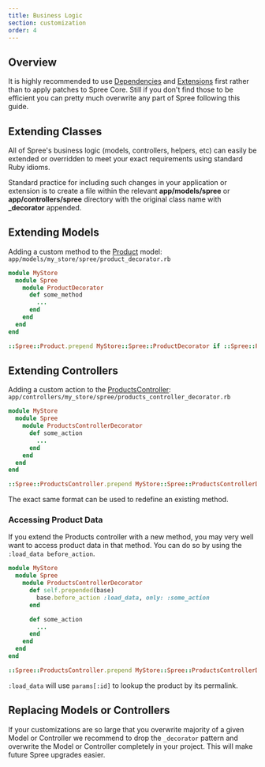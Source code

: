 ```yaml
---
title: Business Logic
section: customization
order: 4
---
```


## Overview

It is highly recommended to use [Dependencies](/developer/customization/dependencies.html) and [Extensions](/developer/customization/extensions.html) first rather than to apply patches to Spree Core. Still if you don't find those to be efficient you can pretty much overwrite any part of Spree following this guide.

## Extending Classes

All of Spree's business logic (models, controllers, helpers, etc) can
easily be extended or overridden to meet your exact requirements using
standard Ruby idioms.

Standard practice for including such changes in your application or
extension is to create a file within the relevant **app/models/spree** or
**app/controllers/spree** directory with the original class name with
**\_decorator** appended.

## Extending Models

Adding a custom method to the [Product](https://github.com/spree/spree/blob/master/core/app/models/spree/product.rb) model:
`app/models/my_store/spree/product_decorator.rb`

```ruby
module MyStore
  module Spree
    module ProductDecorator
      def some_method
        ...
      end
    end
  end
end

::Spree::Product.prepend MyStore::Spree::ProductDecorator if ::Spree::Product.included_modules.exclude?(MyStore::Spree::ProductDecorator)
```

## Extending Controllers

Adding a custom action to the [ProductsController](https://github.com/spree/spree/blob/master/frontend/app/controllers/spree/products_controller.rb):
`app/controllers/my_store/spree/products_controller_decorator.rb`

```ruby
module MyStore
  module Spree
    module ProductsControllerDecorator
      def some_action
        ...
      end
    end
  end
end

::Spree::ProductsController.prepend MyStore::Spree::ProductsControllerDecorator if ::Spree::ProductsController.included_modules.exclude?(MyStore::Spree::ProductsControllerDecorator)
```

The exact same format can be used to redefine an existing method.

### Accessing Product Data

If you extend the Products controller with a new method, you may very
well want to access product data in that method. You can do so by using
the `:load_data before_action`.

```ruby
module MyStore
  module Spree
    module ProductsControllerDecorator
      def self.prepended(base)
        base.before_action :load_data, only: :some_action
      end

      def some_action
        ...
      end
    end
  end
end

::Spree::ProductsController.prepend MyStore::Spree::ProductsControllerDecorator if ::Spree::ProductsController.included_modules.exclude?(MyStore::Spree::ProductsControllerDecorator)
```

`:load_data` will use `params[:id]` to lookup the product by its permalink.

## Replacing Models or Controllers

If your customizations are so large that you overwrite majority of a given Model or Controller we recommend to drop the `_decorator` pattern and overwrite the Model or Controller completely in your project. This will make future Spree upgrades easier.
